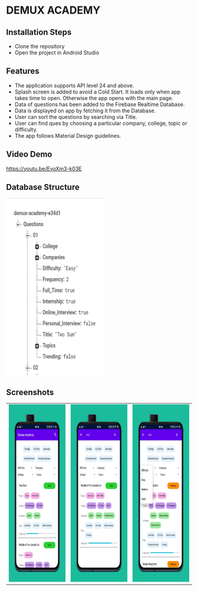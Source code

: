 # DEMUX ACADEMY

## Installation Steps

 * Clone the repository
 * Open the project in Android Studio

## Features

* The application supports API level 24 and above.
* Splash screen is added to avoid a Cold Start. It loads only when app takes time to open. Otherwise the app opens with the main page.
* Data of questions has been added to the Firebase Realtime Database.
* Data is displayed on app by fetching it from the Database.
* User can sort the questions by searching via Title.
* User can find ques by choosing a particular company, college, topic or difficulty.
* The app follows Material Design guidelines.


## Video Demo
https://youtu.be/EvoXm3-k03E

<!--## APK File Link -->

<!--https://drive.google.com/file/d/1v5oQb5d1fCfPoJ1aZw8OzJv_BhhjueVD/view?usp=sharing-->

## Database Structure

<img src="https://github.com/sanchi0204/Demux-App/blob/master/Screenshots/db.PNG" width=270 height=480>

## Screenshots

<table>   
  <tr>
    <td><img src="https://github.com/sanchi0204/Demux-App/blob/master/Screenshots/1.jpeg" width=270 height=480></td>
    <td><img src="https://github.com/sanchi0204/Demux-App/blob/master/Screenshots/2.jpeg" width=270 height=480></td>
    <td><img src="https://github.com/sanchi0204/Demux-App/blob/master/Screenshots/3.jpeg" width=270 height=480></td>
  </tr>
 </table>


